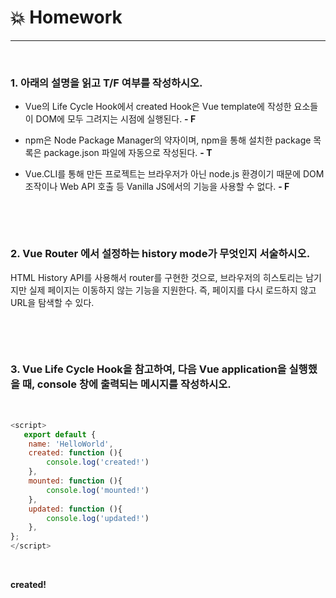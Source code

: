 # :boom: Homework

---

​																											

### 1. 아래의 설명을 읽고 T/F 여부를 작성하시오.

- Vue의 Life Cycle Hook에서 created Hook은 Vue template에 작성한 요소들이 DOM에 모두 그려지는 시점에 실행된다.  **- F**

- npm은 Node Package Manager의 약자이며, npm을 통해 설치한 package 목록은 package.json 파일에 자동으로 작성된다.  **- T**

- Vue.CLI를 통해 만든 프로젝트는 브라우저가 아닌 node.js 환경이기 때문에 DOM 조작이나 Web API 호출 등 Vanilla JS에서의 기능을 사용할 수 없다.  **- F**

  

  ​																																																																														

  ​																																																														

### 2. Vue Router 에서 설정하는 history mode가 무엇인지 서술하시오.



HTML History API를 사용해서 router를 구현한 것으로, 브라우저의 히스토리는 남기지만 실제 페이지는 이동하지 않는 기능을 지원한다. 즉, 페이지를 다시 로드하지 않고 URL을 탐색할 수 있다.																			

​																												

​																																																																																				

### 3. Vue Life Cycle Hook을 참고하여, 다음 Vue application을 실행했을 때, console 창에 출력되는 메시지를 작성하시오.

​																																													

```javascript
<script>
   export default {
	name: 'HelloWorld',
    created: function (){
        console.log('created!')
    },
    mounted: function (){
        console.log('mounted!')
    },
   	updated: function (){
        console.log('updated!')
    },
};
</script>

```

​																													

**created!**

